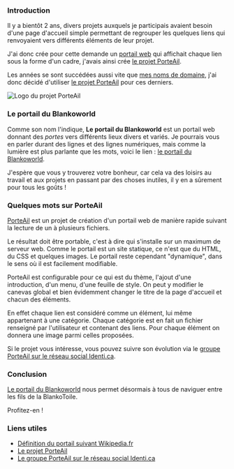 ### Introduction

Il y a bientôt 2 ans, divers projets auxquels je participais avaient besoin d'une page d'accueil simple permettant de regrouper les quelques liens qui renvoyaient vers différents éléments de leur projet.

J'ai donc crée pour cette demande un [portail web](http://fr.wikipedia.org/wiki/Portail_web "En savoir plus sur les portails webs selon Wikipedia.fr") qui affichait chaque lien sous la forme d'un cadre, j'avais ainsi crée [le projet PorteAil](http://porteail.e-mergence.org/ "Aller sur la page officielle du projet PorteAil").

Les années se sont succédées aussi vite que [mes noms de domaine](http://olivier.dossmann.net/portail/), j'ai donc décidé d'utiliser [le projet PorteAil](http://porteail.e-mergence.org "Aller sur la page officielle du projet PorteAil") pour ces derniers.

![Logo du projet PorteAil](${BASE_URL}/images/logos/porteail.png "Logo du projet PorteAil")

### Le portail du Blankoworld

Comme son nom l'indique, **Le portail du Blankoworld** est un portail web donnant des *portes* vers différents lieux divers et variés. Je pourrais vous en parler durant des lignes et des lignes numériques, mais comme la lumière est plus parlante que les mots, voici le lien : [le portail du Blankoworld](http://olivier.dossmann.net/portail/ "Se rendre sur le portail du Blankoworld").

J'espère que vous y trouverez votre bonheur, car cela va des loisirs au travail et aux projets en passant par des choses inutiles, il y en a sûrement pour tous les goûts !

### Quelques mots sur PorteAil

[PorteAil](http://porteail.e-mergence.org "Aller sur la page officielle du projet PorteAil") est un projet de création d'un portail web de manière rapide suivant la lecture de un à plusieurs fichiers.

Le résultat doit être portable, c'est à dire qui s'installe sur un maximum de serveur web. Comme le portail est un site statique, ce n'est que du HTML, du CSS et quelques images. Le portail reste cependant "dynamique", dans le sens où il est facilement modifiable.

PorteAil est configurable pour ce qui est du thème, l'ajout d'une introduction, d'un menu, d'une feuille de style. On peut y modifier le canevas global et bien évidemment changer le titre de la page d'accueil et chacun des éléments.

En effet chaque lien est considéré comme un élément, lui même appartenant à une catégorie. Chaque catégorie est en fait un fichier renseigné par l'utilisateur et contenant des liens. Pour chaque élément on donnera une image parmi celles proposées.

Si le projet vous intéresse, vous pouvez suivre son évolution via le [groupe PorteAil sur le réseau social Identi.ca](http://identi.ca/group/porteail/  "Suivre l'évolution de PorteAil sur Identi.ca").

### Conclusion

[Le portail du Blankoworld](http://olivier.dossmann.net/portail/ "Se rendre sur le portail du Blankoworld") nous permet désormais à tous de naviguer entre les fils de la BlankoToile.

Profitez-en !

### Liens utiles

  * [Définition du portail suivant Wikipedia.fr](http://fr.wikipedia.org/wiki/Portail_web "En savoir plus sur les portails webs selon Wikipedia.fr")
  * [Le projet PorteAil](http://porteail.e-mergence.org/ "Aller sur la page officielle du projet PorteAil")
  * [Le groupe PorteAil sur le réseau social Identi.ca](http://identi.ca/group/porteail "Découvrir le groupe PorteAil sur le réseau social Identi.ca")

